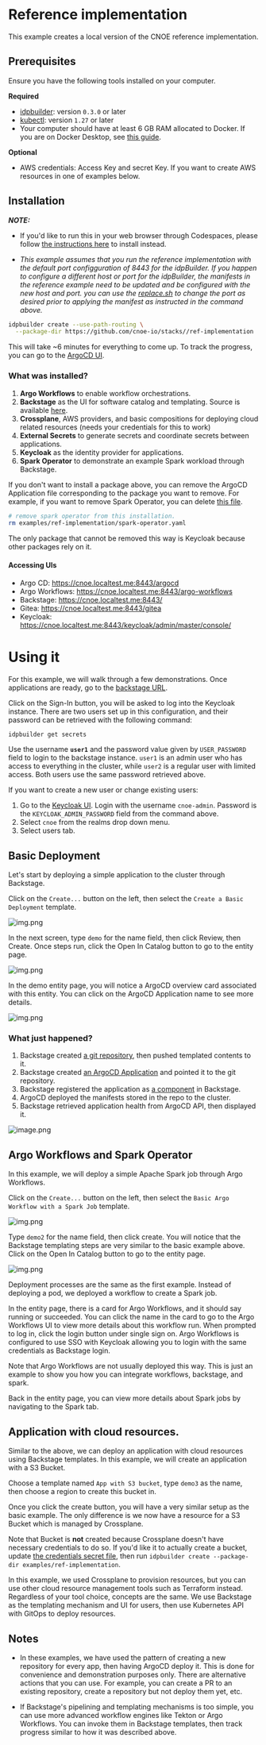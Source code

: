 # Reference implementation 

This example creates a local version of the CNOE reference implementation.

## Prerequisites

Ensure you have the following tools installed on your computer.

**Required**

- [idpbuilder](https://github.com/cnoe-io/idpbuilder/releases/latest): version `0.3.0` or later
- [kubectl](https://kubernetes.io/docs/tasks/tools/#kubectl): version `1.27` or later
- Your computer should have at least 6 GB RAM allocated to Docker. If you are on Docker Desktop, see [this guide](https://docs.docker.com/desktop/settings/mac/).

**Optional**

- AWS credentials: Access Key and secret Key. If you want to create AWS resources in one of examples below.

## Installation

**_NOTE:_**
- If you'd like to run this in your web browser through Codespaces, please follow [the instructions here](./codespaces.md) to install instead. 

- _This example assumes that you run the reference implementation with the default port configguration of 8443 for the idpBuilder.
If you happen to configure a different host or port for the idpBuilder, the manifests in the reference example need to be updated
and be configured with the new host and port. you can use the [replace.sh](replace.sh) to change the port as desired prior to applying the manifest as instructed in the command above._

```bash
idpbuilder create --use-path-routing \
  --package-dir https://github.com/cnoe-io/stacks//ref-implementation
```

This will take ~6 minutes for everything to come up. To track the progress, you can go to the [ArgoCD UI](https://cnoe.localtest.me:8443/argocd/applications).

### What was installed?

1. **Argo Workflows** to enable workflow orchestrations.
2. **Backstage** as the UI for software catalog and templating. Source is available [here](https://github.com/cnoe-io/backstage-app).
3. **Crossplane**, AWS providers, and basic compositions for deploying cloud related resources (needs your credentials for this to work)
4. **External Secrets** to generate secrets and coordinate secrets between applications.
5. **Keycloak** as the identity provider for applications.
6. **Spark Operator** to demonstrate an example Spark workload through Backstage.

If you don't want to install a package above, you can remove the ArgoCD Application file corresponding to the package you want to remove.
For example, if you want to remove Spark Operator, you can delete [this file](./spark-operator.yaml).

```bash
# remove spark operator from this installation.
rm examples/ref-implementation/spark-operator.yaml
```

The only package that cannot be removed this way is Keycloak because other packages rely on it. 


#### Accessing UIs
- Argo CD: https://cnoe.localtest.me:8443/argocd
- Argo Workflows: https://cnoe.localtest.me:8443/argo-workflows
- Backstage: https://cnoe.localtest.me:8443/
- Gitea: https://cnoe.localtest.me:8443/gitea
- Keycloak: https://cnoe.localtest.me:8443/keycloak/admin/master/console/

# Using it

For this example, we will walk through a few demonstrations. Once applications are ready, go to the [backstage URL](https://cnoe.localtest.me:8443).

Click on the Sign-In button, you will be asked to log into the Keycloak instance. There are two users set up in this 
configuration, and their password can be retrieved with the following command:

```bash
idpbuilder get secrets
```

Use the username **`user1`** and the password value given by `USER_PASSWORD` field to login to the backstage instance.
`user1` is an admin user who has access to everything in the cluster, while `user2` is a regular user with limited access.
Both users use the same password retrieved above.

If you want to create a new user or change existing users:

1. Go to the [Keycloak UI](https://cnoe.localtest.me:8443/keycloak/admin/master/console/). 
Login with the username `cnoe-admin`. Password is the `KEYCLOAK_ADMIN_PASSWORD` field from the command above. 
2. Select `cnoe` from the realms drop down menu.
3. Select users tab.


## Basic Deployment

Let's start by deploying a simple application to the cluster through Backstage.

Click on the `Create...` button on the left, then select the `Create a Basic Deployment` template.

![img.png](images/backstage-templates.png)


In the next screen, type `demo` for the name field, then click Review, then Create. 
Once steps run, click the Open In Catalog button to go to the entity page. 

![img.png](images/basic-template-flow.png)

In the demo entity page, you will notice a ArgoCD overview card associated with this entity. 
You can click on the ArgoCD Application name to see more details.

![img.png](images/demo-entity.png)

### What just happened?

1. Backstage created [a git repository](https://cnoe.localtest.me:8443/gitea/giteaAdmin/demo), then pushed templated contents to it.
2. Backstage created [an ArgoCD Application](https://cnoe.localtest.me:8443/argocd/applications/argocd/demo?) and pointed it to the git repository.
3. Backstage registered the application as [a component](https://cnoe.localtest.me:8443/gitea/giteaAdmin/demo/src/branch/main/catalog-info.yaml) in Backstage.
4. ArgoCD deployed the manifests stored in the repo to the cluster.
5. Backstage retrieved application health from ArgoCD API, then displayed it.

![image.png](images/basic-deployment.png)


## Argo Workflows and Spark Operator

In this example, we will deploy a simple Apache Spark job through Argo Workflows.

Click on the `Create...` button on the left, then select the `Basic Argo Workflow with a Spark Job` template.

![img.png](images/backstage-templates-spark.png)

Type `demo2` for the name field, then click create. You will notice that the Backstage templating steps are very similar to the basic example above.
Click on the Open In Catalog button to go to the entity page.

![img.png](images/demo2-entity.png)

Deployment processes are the same as the first example. Instead of deploying a pod, we deployed a workflow to create a Spark job.

In the entity page, there is a card for Argo Workflows, and it should say running or succeeded. 
You can click the name in the card to go to the Argo Workflows UI to view more details about this workflow run. 
When prompted to log in, click the login button under single sign on. Argo Workflows is configured to use SSO with Keycloak allowing you to login with the same credentials as Backstage login.

Note that Argo Workflows are not usually deployed this way. This is just an example to show you how you can integrate workflows, backstage, and spark.

Back in the entity page, you can view more details about Spark jobs by navigating to the Spark tab.

## Application with cloud resources.

Similar to the above, we can deploy an application with cloud resources using Backstage templates.
In this example, we will create an application with a S3 Bucket.

Choose a template named `App with S3 bucket`, type `demo3` as the name, then choose a region to create this bucket in.

Once you click the create button, you will have a very similar setup as the basic example. 
The only difference is we now have a resource for a S3 Bucket which is managed by Crossplane.

Note that Bucket is **not** created because Crossplane doesn't have necessary credentials to do so.
If you'd like it to actually create a bucket, update [the credentials secret file](crossplane-providers/provider-secret.yaml), then run `idpbuilder create --package-dir examples/ref-implementation`.

In this example, we used Crossplane to provision resources, but you can use other cloud resource management tools such as Terraform instead. 
Regardless of your tool choice, concepts are the same. We use Backstage as the templating mechanism and UI for users, then use Kubernetes API with GitOps to deploy resources. 

## Notes

- In these examples, we have used the pattern of creating a new repository for every app, then having ArgoCD deploy it.
This is done for convenience and demonstration purposes only. There are alternative actions that you can use. 
For example, you can create a PR to an existing repository, create a repository but not deploy them yet, etc.

- If Backstage's pipelining and templating mechanisms is too simple, you can use more advanced workflow engines like Tekton or Argo Workflows. 
  You can invoke them in Backstage templates, then track progress similar to how it was described above.  
